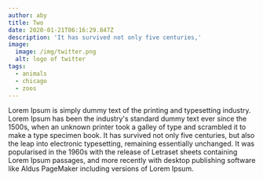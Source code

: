 ```yaml
---
author: aby
title: Two
date: 2020-01-21T06:16:29.847Z
description: 'It has survived not only five centuries,'
image:
  image: /img/twitter.png
  alt: logo of twitter
tags:
  - animals
  - chicago
  - zoos
---
```



Lorem Ipsum is simply dummy text of the printing and typesetting industry. Lorem Ipsum has been the industry's standard dummy text ever since the 1500s, when an unknown printer took a galley of type and scrambled it to make a type specimen book. It has survived not only five centuries, but also the leap into electronic typesetting, remaining essentially unchanged. It was popularised in the 1960s with the release of Letraset sheets containing Lorem Ipsum passages, and more recently with desktop publishing software like Aldus PageMaker including versions of Lorem Ipsum.